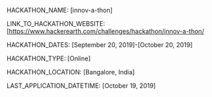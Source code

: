 HACKATHON_NAME: [innov-a-thon]

LINK_TO_HACKATHON_WEBSITE: [https://www.hackerearth.com/challenges/hackathon/innov-a-thon/

HACKATHON_DATES: [September 20, 2019]-[October 20, 2019]

HACKATHON_TYPE: [Online]

HACKATHON_LOCATION: [Bangalore, India]

LAST_APPLICATION_DATETIME: [October 19, 2019]
